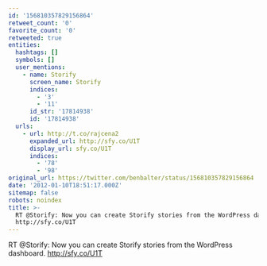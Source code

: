```yaml
---
id: '156810357829156864'
retweet_count: '0'
favorite_count: '0'
retweeted: true
entities:
  hashtags: []
  symbols: []
  user_mentions:
    - name: Storify
      screen_name: Storify
      indices:
        - '3'
        - '11'
      id_str: '17814938'
      id: '17814938'
  urls:
    - url: http://t.co/rajcena2
      expanded_url: http://sfy.co/U1T
      display_url: sfy.co/U1T
      indices:
        - '78'
        - '98'
original_url: https://twitter.com/benbalter/status/156810357829156864
date: '2012-01-10T18:51:17.000Z'
sitemap: false
robots: noindex
title: >-
  RT @Storify: Now you can create Storify stories from the WordPress dashboard.
  http://sfy.co/U1T
---
```


RT @Storify: Now you can create Storify stories from the WordPress dashboard. http://sfy.co/U1T